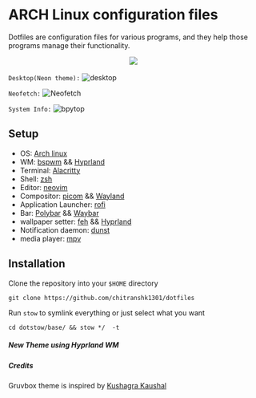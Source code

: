 # ARCH Linux configuration files
Dotfiles are configuration files for various programs, and they help those programs manage their functionality.

<p align="center">
 <img  src="https://visitor-badge.glitch.me/badge?page_id=chitranshk1301/dotfiles.visitor-badge" >  
 <img  alt="" src="https://img.shields.io/github/repo-size/chitranshk1301/dotfiles?style=flat&label=repo-size&color=fb9199&labelColor=1d212a"/>
</p>

`Desktop(Neon theme):`
![desktop]([https://github.com/chitranshk1301/Ignore-this/blob/main/desktop.png?raw=true](https://github.com/chitranshk1301/dotfiles/blob/main/wallpaper/walllatest.jpg))

`Neofetch:`
![Neofetch](https://github.com/chitranshk1301/Ignore-this/blob/main/neofetch.png?raw=true)

`System Info:`
![bpytop](https://github.com/chitranshk1301/Ignore-this/blob/main/bpytop.png?raw=true)


## Setup
- OS: [Arch linux](https://archlinux.org/)
- WM: [bspwm](https://github.com/baskerville/bspwm) && [Hyprland](https://github.com/hyprwm/Hyprland)
- Terminal: [Alacritty](https://github.com/alacritty/alacritty)
- Shell: [zsh](https://www.zsh.org/)
- Editor: [neovim](https://github.com/neovim/neovim)
- Compositor: [picom](https://github.com/Arian8j2/picom-jonaburg-fix.git) && [Wayland](https://github.com/freedesktop/wayland)
- Application Launcher: [rofi](https://github.com/davatorium/rofi)
- Bar: [Polybar](https://github.com/polybar/polybar) && [Waybar](https://github.com/Alexays/Waybar)
- wallpaper setter: [feh](https://feh.finalrewind.org/) && [Hyprland](https://github.com/hyprwm/Hyprland)
- Notification daemon: [dunst](https://dunst-project.org/)
- media player: [mpv](https://mpv.io/)

## Installation
Clone the repository into your `$HOME` directory


```
git clone https://github.com/chitranshk1301/dotfiles 
```

Run `stow` to symlink everything or just select what you want
```
cd dotstow/base/ && stow */  -t
```
##### New Theme using Hyprland WM


##### Credits
Gruvbox theme is inspired by [Kushagra Kaushal](https://github.com/kshgrk/linux_dotfiles)
